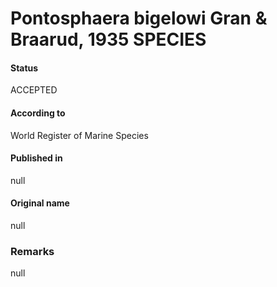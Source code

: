 Pontosphaera bigelowi Gran & Braarud, 1935 SPECIES
=======

#### Status
ACCEPTED

#### According to
World Register of Marine Species

#### Published in
null

#### Original name
null

### Remarks
null
